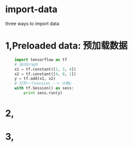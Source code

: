import-data
====

three ways to import data

# 1,Preloaded data: 预加载数据
 
```python
    import tensorflow as tf  
    # 设计Graph  
    x1 = tf.constant([2, 3, 4])  
    x2 = tf.constant([4, 0, 1])  
    y = tf.add(x1, x2)  
    # 打开一个session --> 计算y  
    with tf.Session() as sess:  
        print sess.run(y)  
```
# 2,

# 3,


